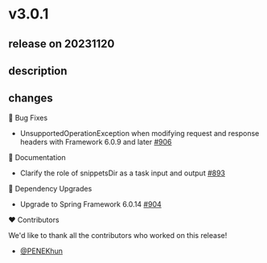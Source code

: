 # v3.0.1

## release on 20231120
## description
## changes
🐞 Bug Fixes

* UnsupportedOperationException when modifying request and response headers with Framework 6.0.9 and later <a href="https://github.com/spring-projects/spring-restdocs/issues/906" data-hovercard-type="issue" data-hovercard-url="/spring-projects/spring-restdocs/issues/906/hovercard">#906</a>

📔 Documentation

* Clarify the role of snippetsDir as a task input and output <a href="https://github.com/spring-projects/spring-restdocs/issues/893" data-hovercard-type="issue" data-hovercard-url="/spring-projects/spring-restdocs/issues/893/hovercard">#893</a>

🔨 Dependency Upgrades

* Upgrade to Spring Framework 6.0.14 <a href="https://github.com/spring-projects/spring-restdocs/issues/904" data-hovercard-type="issue" data-hovercard-url="/spring-projects/spring-restdocs/issues/904/hovercard">#904</a>

❤️ Contributors

We'd like to thank all the contributors who worked on this release!

* <a href="https://github.com/PENEKhun">@PENEKhun</a>

